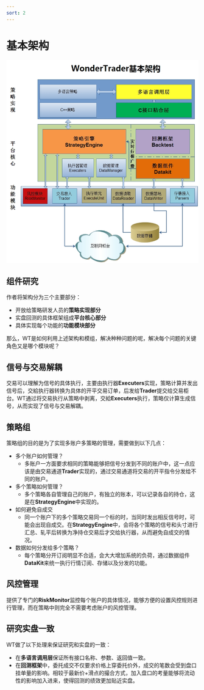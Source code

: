 ```yaml
---
sort: 2
---
```


# 基本架构

![png](../assets/images/3.设计架构/基本架构.jpg)

## 组件研究

作者将架构分为三个主要部分：

- 开放给策略研发人员的**策略实现部分**
- 实盘回测的具体框架组成**平台核心部分**
- 具体实现每个功能的**功能模块部分**

那么，WT是如何利用上述架构和模组，解决种种问题的呢，解决每个问题的关键角色又是哪个模块呢？

## 信号与交易解耦

交易可以理解为信号的具体执行，主要由执行器**Executers**实现，策略计算并发出信号后，交給执行器转换为具体的开平交易订单，后发给**Trader**提交给交易柜台。WT通过将交易执行从策略中剥离，交給**Executers**执行，策略仅计算生成信号，从而实现了信号与交易解耦。

## 策略组

策略组的目的是为了实现多账户多策略的管理，需要做到以下几点：

- 多个账户如何管理？
  - 多账户一方面要求相同的策略能够把信号分发到不同的账户中，这一点应该是由交易通道**Trader**实现的，通过交易通道将交易的开平指令分发给不同的账户。
- 多个策略如何管理？
  - 多个策略各自管理自己的账户，有独立的账本，可以记录各自的持仓，这是在**StrategyEngine**中实现的。
- 如何避免自成交
  - 同一个账户下的多个策略交易同一个标的时，当同时发出相反信号时，可能会出现自成交。在**StrategyEngine**中，会将各个策略的信号和头寸进行汇总、轧平后转换为净持仓交易后才交给执行器，从而避免自成交的情况。
- 数据如何分发给多个策略？
  - 每个策略分开订阅明显不合适，会大大增加系统的负荷，通过数据组件**DataKit**来统一执行行情订阅、存储以及分发的功能。

## 风控管理

提供了专门的**RiskMonitor**监控每个账户的具体情况，能够方便的设置风控规则进行管理，而在策略中则完全不需要考虑账户的风控管理。

## 研究实盘一致

WT做了以下处理来保证研究和实盘的一致：

- 在**多语言调用层**保证所有接口名称、参数、返回值一致。
- 在**回测框架**中，委托成交不仅要求价格上穿委托价外，成交的笔数会受到盘口挂单量的影响。相较于最新价+滑点的撮合方式，加入盘口的考量能够将流动性的影响加入进来，使得回测的绩效更加贴近实盘。